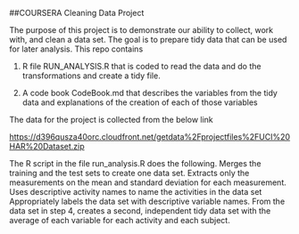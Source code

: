 ##COURSERA Cleaning Data Project

The purpose of this project is to demonstrate our ability to collect, work with, and clean a data set. 
The goal is to prepare tidy data that can be used for later analysis. This repo contains

1. R file RUN_ANALYSIS.R that is coded to read the data and do the transformations and create a tidy file. 

2. A code book CodeBook.md that describes the variables from the tidy data and explanations of the creation of each of those variables 


The data for the project is collected from the below link 

https://d396qusza40orc.cloudfront.net/getdata%2Fprojectfiles%2FUCI%20HAR%20Dataset.zip 

 The R script in the file run_analysis.R  does the following. 
Merges the training and the test sets to create one data set.
Extracts only the measurements on the mean and standard deviation for each measurement. 
Uses descriptive activity names to name the activities in the data set
Appropriately labels the data set with descriptive variable names. 
From the data set in step 4, creates a second, independent tidy data set with the average of each variable for each activity and each subject.